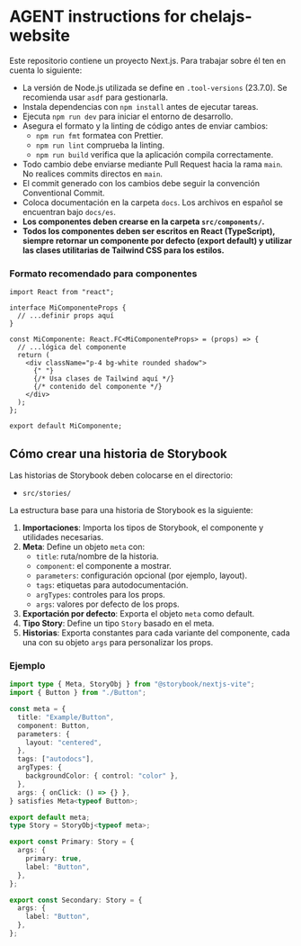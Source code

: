 # AGENT instructions for chelajs-website

Este repositorio contiene un proyecto Next.js. Para trabajar sobre él ten en cuenta lo siguiente:

- La versión de Node.js utilizada se define en `.tool-versions` (23.7.0). Se recomienda usar `asdf` para gestionarla.
- Instala dependencias con `npm install` antes de ejecutar tareas.
- Ejecuta `npm run dev` para iniciar el entorno de desarrollo.
- Asegura el formato y la linting de código antes de enviar cambios:
  - `npm run fmt` formatea con Prettier.
  - `npm run lint` comprueba la linting.
  - `npm run build` verifica que la aplicación compila correctamente.
- Todo cambio debe enviarse mediante Pull Request hacia la rama `main`. No realices commits directos en `main`.
- El commit generado con los cambios debe seguir la convención Conventional Commit.
- Coloca documentación en la carpeta `docs`. Los archivos en español se encuentran bajo `docs/es`.
- **Los componentes deben crearse en la carpeta `src/components/`.**
- **Todos los componentes deben ser escritos en React (TypeScript), siempre retornar un componente por defecto (export default) y utilizar las clases utilitarias de Tailwind CSS para los estilos.**

### Formato recomendado para componentes

```tsx
import React from "react";

interface MiComponenteProps {
  // ...definir props aquí
}

const MiComponente: React.FC<MiComponenteProps> = (props) => {
  // ...lógica del componente
  return (
    <div className="p-4 bg-white rounded shadow">
      {" "}
      {/* Usa clases de Tailwind aquí */}
      {/* contenido del componente */}
    </div>
  );
};

export default MiComponente;
```

## Cómo crear una historia de Storybook

Las historias de Storybook deben colocarse en el directorio:

- `src/stories/`

La estructura base para una historia de Storybook es la siguiente:

1. **Importaciones**: Importa los tipos de Storybook, el componente y utilidades necesarias.
2. **Meta**: Define un objeto `meta` con:
   - `title`: ruta/nombre de la historia.
   - `component`: el componente a mostrar.
   - `parameters`: configuración opcional (por ejemplo, layout).
   - `tags`: etiquetas para autodocumentación.
   - `argTypes`: controles para los props.
   - `args`: valores por defecto de los props.
3. **Exportación por defecto**: Exporta el objeto `meta` como default.
4. **Tipo Story**: Define un tipo `Story` basado en el meta.
5. **Historias**: Exporta constantes para cada variante del componente, cada una con su objeto `args` para personalizar los props.

### Ejemplo

```typescript
import type { Meta, StoryObj } from "@storybook/nextjs-vite";
import { Button } from "./Button";

const meta = {
  title: "Example/Button",
  component: Button,
  parameters: {
    layout: "centered",
  },
  tags: ["autodocs"],
  argTypes: {
    backgroundColor: { control: "color" },
  },
  args: { onClick: () => {} },
} satisfies Meta<typeof Button>;

export default meta;
type Story = StoryObj<typeof meta>;

export const Primary: Story = {
  args: {
    primary: true,
    label: "Button",
  },
};

export const Secondary: Story = {
  args: {
    label: "Button",
  },
};
```
